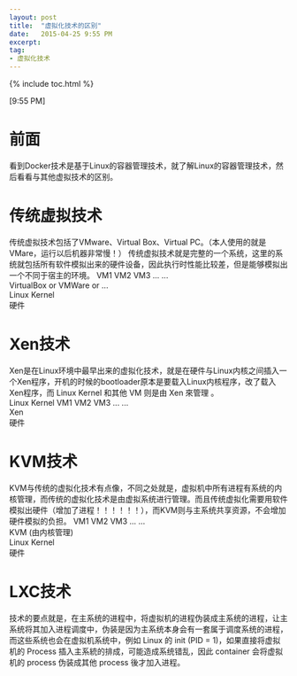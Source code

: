 ```yaml
---
layout: post
title:  "虚拟化技术的区别"
date:   2015-04-25 9:55 PM
excerpt:
tag:
- 虚拟化技术
---
```


{% include toc.html %}

[9:55 PM]

# 前面
看到Docker技术是基于Linux的容器管理技术，就了解Linux的容器管理技术，然后看看与其他虚拟技术的区别。

# 传统虚拟技术
传统虚拟技术包括了VMware、Virtual Box、Virtual PC。（本人使用的就是VMare，运行以后机器非常慢！）
传统虚拟技术就是完整的一个系统，这里的系统就包括所有软件模拟出来的硬件设备，因此执行时性能比较差，但是能够模拟出一个不同于宿主的环境。
 VM1  VM2 VM3 ... ...                                   
             VirtualBox or VMWare or ...                
                Linux Kernel                            
                 硬件   

# Xen技术
Xen是在Linux环境中最早出来的虚拟化技术，就是在硬件与Linux内核之间插入一个Xen程序，开机的时候的bootloader原本是要载入Linux内核程序，改了载入Xen程序，而 Linux Kernel 和其他 VM 则是由 Xen 來管理 。              
 Linux Kernel  VM1  VM2 VM3 ... ...                     
                 Xen                                    
                 硬件                                                    

# KVM技术
KVM与传统的虚拟化技术有点像，不同之处就是，虚拟机中所有进程有系统的内核管理，而传统的虚拟化技术是由虚拟系统进行管理。而且传统虚拟化需要用软件模拟出硬件（增加了进程！！！！！！），而KVM则与主系统共享资源，不会增加硬件模拟的负担。
 VM1  VM2 VM3 ... ...                                   
                 KVM (由内核管理)                       
                Linux Kernel                            
                 硬件                                   

# LXC技术
技术的要点就是，在主系统的进程中，将虚拟机的进程伪装成主系统的进程，让主系统将其加入进程调度中，伪装是因为主系统本身会有一套属于调度系统的进程，而这些系统也会在虚拟机系统中，例如 Linux 的 init (PID = 1)，如果直接将虚拟机的 Process 插入主系統的排成，可能造成系统错乱，因此 container 会将虚拟机的 process 伪装成其他 process 後才加入进程。

